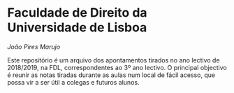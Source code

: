 # Faculdade de Direito da Universidade de Lisboa
_João Pires Marujo_

Este repositório é um arquivo dos apontamentos tirados no ano lectivo de 2018/2019, na FDL, correspondentes ao 3º ano lectivo.
O principal objectivo é reunir as notas tiradas durante as aulas num local de fácil acesso, que possa vir a ser útil a colegas e futuros alunos.